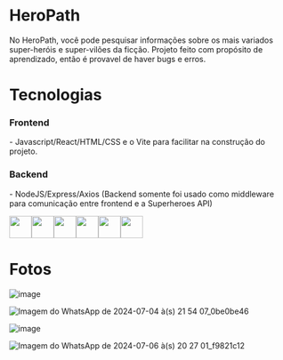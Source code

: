 # HeroPath

  No HeroPath, você pode pesquisar informações sobre os mais variados super-heróis e super-vilões da ficção. Projeto feito com propósito de aprendizado, então é provavel de haver bugs e erros.

# Tecnologias
  <h3>Frontend</h3> - Javascript/React/HTML/CSS e o Vite para facilitar na construção do projeto.
  <h3>Backend</h3> - NodeJS/Express/Axios (Backend somente foi usado como middleware para comunicação entre frontend e a Superheroes API)

<img src="https://cdn.jsdelivr.net/gh/devicons/devicon@latest/icons/javascript/javascript-original.svg" width="40" height="40"/><img src="https://cdn.jsdelivr.net/gh/devicons/devicon@latest/icons/html5/html5-original.svg" width="40" height="40"/><img src="https://cdn.jsdelivr.net/gh/devicons/devicon@latest/icons/css3/css3-original.svg" width="40" height="40"/><img src="https://cdn.jsdelivr.net/gh/devicons/devicon@latest/icons/react/react-original-wordmark.svg" width="40" height="40"/><img src="https://cdn.jsdelivr.net/gh/devicons/devicon@latest/icons/vitejs/vitejs-original.svg" width="40" height="40"/><img src="https://cdn.jsdelivr.net/gh/devicons/devicon@latest/icons/nodejs/nodejs-original-wordmark.svg" width="40" height="40"/>

# Fotos

![image](https://github.com/Guirou0/HeroPath/assets/139828314/c9318cfd-6243-49f1-a812-ac0af3239d60)


![Imagem do WhatsApp de 2024-07-04 à(s) 21 54 07_0be0be46](https://github.com/Guirou0/HeroPath/assets/139828314/31644e4a-d757-4596-a69e-6edeaf0fd9c0)


![image](https://github.com/Guirou0/HeroPath/assets/139828314/4bf23caa-ba64-46ff-af27-e0130f995ed0)

![Imagem do WhatsApp de 2024-07-06 à(s) 20 27 01_f9821c12](https://github.com/Guirou0/HeroPath/assets/139828314/7172e8ee-ca7d-41b0-a780-d566a9a74562)

